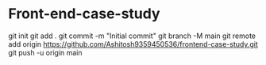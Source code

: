 # Front-end-case-study
git init
git add .
git commit -m "Initial commit"
git branch -M main
git remote add origin https://github.com/Ashitosh9359450536/frontend-case-study.git
git push -u origin main

